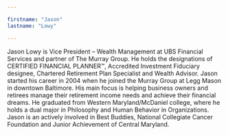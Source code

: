 ```yaml
---

firstname: "Jason"
lastname: "Lowy"

---
```


Jason Lowy is Vice President &ndash; Wealth Management at UBS Financial Services and partner of The Murray Group. He holds the designations of CERTIFIED FINANCIAL PLANNER&trade;, Accredited Investment Fiduciary designee, Chartered Retirement Plan Specialist and Wealth Advisor. Jason started his career in 2004 when he joined the Murray Group at Legg Mason in downtown Baltimore. His main focus is helping business owners and retirees manage their retirement income needs and achieve their financial dreams. He graduated from Western Maryland/McDaniel college, where he holds a dual major in Philosophy and Human Behavior in Organizations. Jason is an actively involved in Best Buddies, National Collegiate Cancer Foundation and Junior Achievement of Central Maryland.
